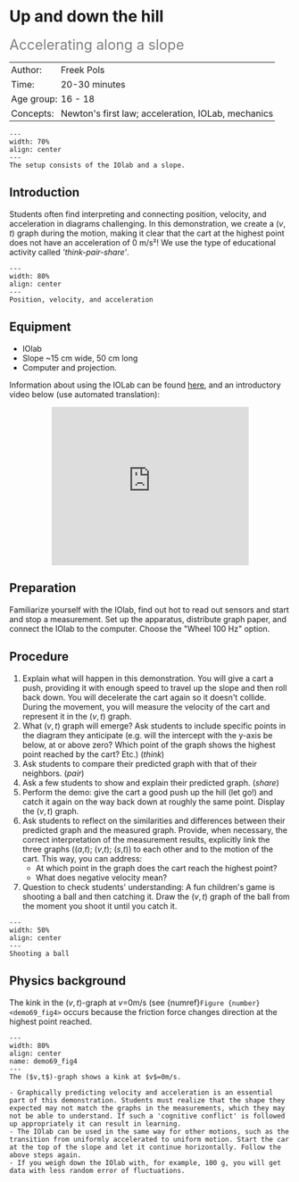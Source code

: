 # Up and down the hill
<span style="font-size: 25px; color: gray;">Accelerating along a slope</span>


<table style="width: 100%; border-collapse: collapse; border: none;">
    <tr style="background-color: var(--background-color);">  
        <td style="text-align: left; padding: 3px; border: none; color: var(--text-color)">Author:</td>
        <td style="text-align: left; padding: 3px; border: none; color: var(--text-color)">Freek Pols</td>
    </tr>
    <tr style="background-color: var(--background-color);"> 
        <td style="text-align: left; padding: 3px; border: none; color: var(--text-color)">Time:</td>
        <td style="text-align: left; padding: 3px; border: none; color: var(--text-color)">20-30 minutes</td>
    </tr>
    <tr style="background-color: var(--background-color);"> 
        <td style="text-align: left; padding: 3px; border: none; color: var(--text-color)">Age group:</td>
        <td style="text-align: left; padding: 3px; border: none; color: var(--text-color)">16 - 18</td>
    </tr>
    <tr style="background-color: var(--background-color);"> 
        <td style="text-align: left; padding: 3px; border: none; color: var(--text-color)">Concepts:</td>
        <td style="text-align: left; padding: 3px; border: none; color: var(--text-color)">Newton's first law; acceleration, IOLab, mechanics</td>
    </tr>
</table>

```{figure} demo69_figure1.jpg
---
width: 70%
align: center
---
The setup consists of the IOlab and a slope.
```

## Introduction
Students often find interpreting and connecting position, velocity, and acceleration in diagrams challenging. In this demonstration, we create a ($v,t$) graph during the motion, making it clear that the cart at the highest point does not have an acceleration of 0 m/s²! We use the type of educational activity called *'think-pair-share'*. 

```{figure} demo69_figure2.JPG
---
width: 80%
align: center
---
Position, velocity, and acceleration
```

## Equipment
- IOlab
- Slope ~15 cm wide, 50 cm long
- Computer and projection.

Information about using the IOLab can be found <a href="https://www.iolab.science/getting_started.html" target="_blank">here</a>, and an introductory video below (use automated translation):

<div style="display: flex; justify-content: center;">
    <div style="position: relative; width: 70%; height: 0; padding-bottom: 56.25%;">
        <iframe
            src="https://www.youtube.com/embed/PwPCHZAv_gs"
            style="position: absolute; top: 0; left: 0; width: 100%; height: 100%;"
            frameborder="0"
            allow="accelerometer; autoplay; clipboard-write; encrypted-media; gyroscope; picture-in-picture"
            allowfullscreen
        ></iframe>
    </div>
</div>

## Preparation
Familiarize yourself with the IOlab, find out hot to read out sensors and start and stop a measurement. Set up the apparatus, distribute graph paper, and connect the IOlab to the computer. Choose the "Wheel 100 Hz" option.

## Procedure
1. Explain what will happen in this demonstration. You will give a cart a push, providing it with enough speed to travel up the slope and then roll back down. You will decelerate the cart again so it doesn't collide. During the movement, you will measure the velocity of the cart and represent it in the ($v,t$) graph.
2. What ($v,t$) graph will emerge? Ask students to include specific points in the diagram they anticipate (e.g. will the intercept with the y-axis be below, at or above zero? Which point of the graph shows the highest point reached by the cart? Etc.) (*think*)
3. Ask students to compare their predicted graph with that of their neighbors. (*pair*)
4. Ask a few students to show and explain their predicted graph. (*share*)
5. Perform the demo: give the cart a good push up the hill (let go!) and catch it again on the way back down at roughly the same point. Display the ($v,t$) graph.
6. Ask students to reflect on the similarities and differences between their predicted graph and the measured graph. Provide, when necessary, the correct interpretation of the measurement results, explicitly link the three graphs (($a$,$t$); ($v$,$t$); ($s$,$t$)) to each other and to the motion of the cart. This way, you can address: 
    - At which point in the graph does the cart reach the highest point? 
    - What does negative velocity mean? 
7. Question to check students' understanding: A fun children's game is shooting a ball and then catching it. Draw the ($v,t$) graph of the ball from the moment you shoot it until you catch it.

```{figure} demo69_figure3.jpg
---
width: 50%
align: center
---
Shooting a ball
```

## Physics background
The kink in the ($v,t$)-graph at $v$=0m/s (see {numref}`Figure {number} <demo69_fig4>` occurs because the friction force changes direction at the highest point reached.

```{figure} demo69_figure4.jpg
---
width: 80%
align: center
name: demo69_fig4
---
The ($v,t$)-graph shows a kink at $v$=0m/s.
```

```{tip}
- Graphically predicting velocity and acceleration is an essential part of this demonstration. Students must realize that the shape they expected may not match the graphs in the measurements, which they may not be able to understand. If such a 'cognitive conflict' is followed up appropriately it can result in learning.
- The IOlab can be used in the same way for other motions, such as the transition from uniformly accelerated to uniform motion. Start the car at the top of the slope and let it continue horizontally. Follow the above steps again.
- If you weigh down the IOlab with, for example, 100 g, you will get data with less random error of fluctuations.
